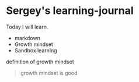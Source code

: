 # Sergey's learning-journal

Today I will learn.
 - markdown
 - Growth mindset
 - Sandbox learning


definition of growth mindset
>  growth mindset is good
